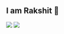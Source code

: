  ## I am Rakshit 👋
<img src="https://github-readme-stats.vercel.app/api?username=soum-rakshit&theme=merko"/>

<!--![Top Langs](https://github-readme-stats.vercel.app/api/top-langs/?username=soum-rakshit&layout=compact) -->

<img src="https://github-readme-stats.vercel.app/api/top-langs/?username=soum-rakshit&layout=donut&theme=merko"/>
<!--
**soum-rakshit/soum-rakshit** is a ✨ _special_ ✨ repository because its `README.md` (this file) appears on your GitHub profile.

Here are some ideas to get you started:

- 🔭 I’m currently working on ...
- 🌱 I’m currently learning ...
- 👯 I’m looking to collaborate on ...
- 🤔 I’m looking for help with ...
- 💬 Ask me about ...
- 📫 How to reach me: ...
- 😄 Pronouns: ...
- ⚡ Fun fact: ...
-->
